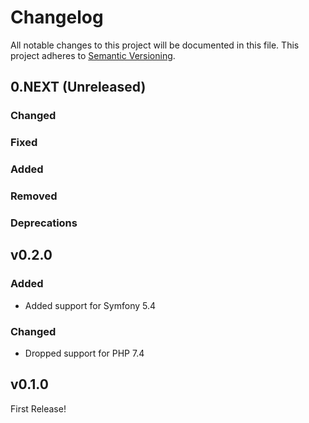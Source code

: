 # Changelog

All notable changes to this project will be documented in this file.
This project adheres to [Semantic Versioning](http://semver.org/).

## 0.NEXT (Unreleased)

### Changed

### Fixed

### Added

### Removed

### Deprecations

## v0.2.0

### Added

- Added support for Symfony 5.4

### Changed

- Dropped support for PHP 7.4

## v0.1.0

First Release!
